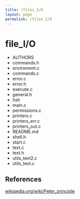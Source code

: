 ```yaml
---
title: /files_I/O
layout: page
permalink: /files_I/O
---
```


# file_I/O

<ul style="margin-top:16 px">
  <li>AUTHORS</li>
  <li>commands.h</li>
  <li>enviroment.c</li>
  <li>commands.c</li>
  <li>error.c</li>
  <li>error.h</li>
  <li>execute.c</li>
  <li>general.h</li>
  <li>hsh</li>
  <li>main.c</li>
  <li>permissions.c</li>
  <li>printers.c</li>
  <li>printers_err.c</li>
  <li>printers_out.c</li>
  <li>README.md</li>
  <li>shell.h</li>
  <li>start.c</li>
  <li>text.c</li>
  <li>text.h</li>
  <li>utils_text2.c</li>
  <li>utils_text.c</li>  
</ul>  

## References
[wikipedia.org/wiki/Peter_principle](https://wikipedia.org/wiki/Peter_principle)
